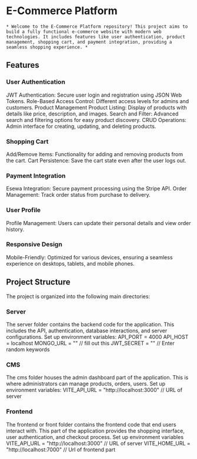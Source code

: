 # E-Commerce Platform
`* Welcome to the E-Commerce Platform repository! This project aims to build a fully functional e-commerce website with modern web technologies. It includes features like user authentication, product management, shopping cart, and payment integration, providing a seamless shopping experience. *`

## Features
### User Authentication 
JWT Authentication: Secure user login and registration using JSON Web Tokens.
Role-Based Access Control: Different access levels for admins and customers.
Product Management
Product Listing: Display of products with details like price, description, and images.
Search and Filter: Advanced search and filtering options for easy product discovery.
CRUD Operations: Admin interface for creating, updating, and deleting products.

### Shopping Cart
Add/Remove Items: Functionality for adding and removing products from the cart.
Cart Persistence: Save the cart state even after the user logs out.

### Payment Integration
Esewa Integration: Secure payment processing using the Stripe API.
Order Management: Track order status from purchase to delivery.

### User Profile
Profile Management: Users can update their personal details and view order history.

### Responsive Design
Mobile-Friendly: Optimized for various devices, ensuring a seamless experience on desktops, tablets, and mobile phones.

## Project Structure
The project is organized into the following main directories:

### Server
The server folder contains the backend code for the application. This includes the API, authentication, database interactions, and server configurations.
Set up environment variables:
API_PORT = 4000
API_HOST = localhost
MONGO_URL = "" // fill out this 
JWT_SECRET = "" // Enter random keywords

### CMS
The cms folder houses the admin dashboard part of the application. This is where administrators can manage products, orders, users.
Set up environment variables:
VITE_API_URL = "http://localhost:3000" // URL of server

### Frontend
The frontend or front folder contains the frontend code that end users interact with. This part of the application provides the shopping interface, user authentication, and checkout process. 
Set up environment variables 
VITE_API_URL = "http://localhost:3000" // URL of server
VITE_HOME_URL = "http://localhost:7000" // Url of frontend part
